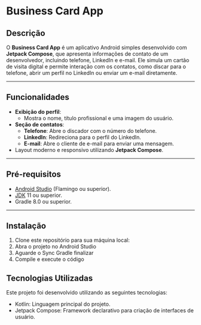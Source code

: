 # **Business Card App**

## **Descrição**
O **Business Card App** é um aplicativo Android simples desenvolvido com **Jetpack Compose**, que apresenta informações de contato de um desenvolvedor, incluindo telefone, LinkedIn e e-mail. Ele simula um cartão de visita digital e permite interação com os contatos, como discar para o telefone, abrir um perfil no LinkedIn ou enviar um e-mail diretamente.

---

## **Funcionalidades**
- **Exibição do perfil**:
  - Mostra o nome, título profissional e uma imagem do usuário.
- **Seção de contatos**:
  - **Telefone**: Abre o discador com o número do telefone.
  - **LinkedIn**: Redireciona para o perfil do LinkedIn.
  - **E-mail**: Abre o cliente de e-mail para enviar uma mensagem.
- Layout moderno e responsivo utilizando **Jetpack Compose**.

---

## **Pré-requisitos**
- [Android Studio](https://developer.android.com/studio) (Flamingo ou superior).
- [JDK](https://www.oracle.com/java/technologies/javase-jdk11-downloads.html) 11 ou superior.
- Gradle 8.0 ou superior.

---

## **Instalação**
1. Clone este repositório para sua máquina local:
2. Abra o projeto no Android Studio
3. Aguarde o Sync Gradle finalizar
4. Compile e execute o código



## **Tecnologias Utilizadas**
Este projeto foi desenvolvido utilizando as seguintes tecnologias:

- Kotlin: Linguagem principal do projeto.
- Jetpack Compose: Framework declarativo para criação de interfaces de usuário.
